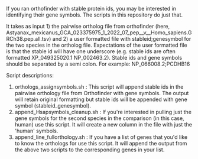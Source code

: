 If you ran orthofinder with stable protein ids, you may be interested in identifying their gene symbols. The scripts in this repository do just that. 

It takes as input 1) the pairwise ortholog file from orthofinder (here, Astyanax_mexicanus_GCA_023375975_1_2022_07_pep__v__Homo_sapiens.GRCh38.pep.all.tsv) and 2) a user formatted file with stableid;genesymbol for the two species in the ortholog file. Expectations of the user formatted file is that the stable id will have one underscore (e.g. stable ids are often formatted XP_049325020.1 NP_002463.2). Stable ids and gene symbols should be separated by a semi colon. For example:
NP_066008.2;PCDHB16


Script descriptions:
1) orthologs_assignsymbols.sh : This script will append stable ids in the pairwise orthology file from Orthofinder with gene symbols. The output will retain original formatting but stable ids will be appended with gene symbol (stableid_genesymbol). 
2) append_Hsapsymbols_cleanup.sh : If you're interested in pulling just the gene symbols for the second species in the comparison (in this case, human) use this script. It will create a new column in the file with just the 'human' symbols. 
3) append_line_fullorthology.sh : If you have a list of genes that you'd like to know the orthologs for use this script. It will append the output from the above two scripts to the corresponding genes in your list. 

